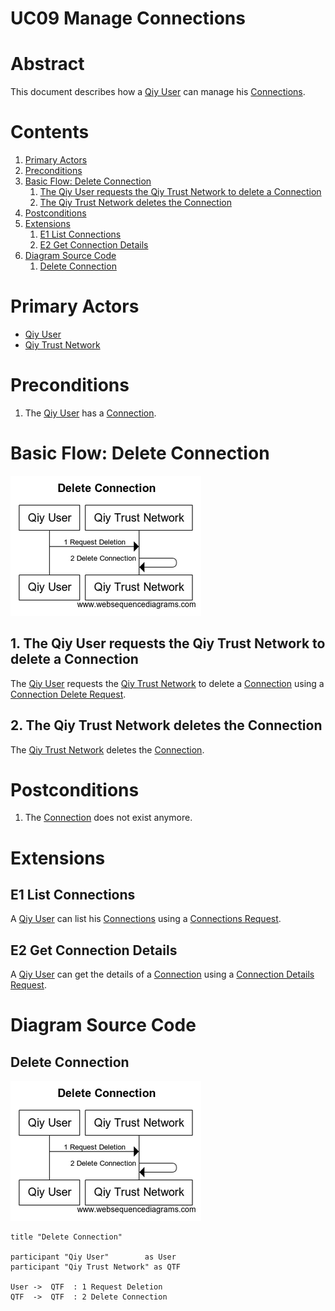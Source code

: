 # UC09 Manage Connections

# Abstract

This document describes how a [Qiy User](../Qiy%20Node%20Protocol.md#qiy-user) can manage his [Connections](../Qiy%20Node%20Protocol.md#connection).

# Contents


1. [Primary Actors](#primary-actors)
1. [Preconditions](#preconditions)
1. [Basic Flow: Delete Connection](#basic-flow-delete-connection)
	1. [The Qiy User requests the Qiy Trust Network to delete a Connection](#1-the-qiy-user-requests-the-qiy-trust-network-to-delete-a-connection)
	1. [The Qiy Trust Network deletes the Connection](#2-the-qiy-trust-network-deletes-the-connection)
1. [Postconditions](#postconditions)
1. [Extensions](#extensions)
	1. [E1 List Connections](#e1-list-connections)
	1. [E2 Get Connection Details](#e2-get-connection-details)
1. [Diagram Source Code](#diagram-source-code)
	1. [Delete Connection](#delete-connection)

# Primary Actors

* [Qiy User](../Qiy%20Node%20Protocol.md#qiy-user)
* [Qiy Trust Network](../Definitions.md#qiy-trust-network)

# Preconditions

1. The [Qiy User](../Qiy%20Node%20Protocol.md#qiy-user) has a [Connection](../Qiy%20Node%20Protocol.md#connection).


# Basic Flow: Delete Connection

![Delete Connection](../images/Delete_Connection_-_UC09.png)


## 1. The Qiy User requests the Qiy Trust Network to delete a Connection

The [Qiy User](../Qiy%20Node%20Protocol.md#qiy-user) requests the [Qiy Trust Network](../Definitions.md#qiy-trust-network) to delete a [Connection](../Qiy%20Node%20Protocol.md#connection) using a [Connection Delete Request](../Qiy%20Node%20Protocol.md#connection-delete-request).

## 2. The Qiy Trust Network deletes the Connection

The [Qiy Trust Network](../Definitions.md#qiy-trust-network) deletes the [Connection](../Qiy%20Node%20Protocol.md#connection).


# Postconditions

1. The [Connection](../Qiy%20Node%20Protocol.md#connection) does not exist anymore.


# Extensions

## E1 List Connections

A [Qiy User](../Qiy%20Node%20Protocol.md#qiy-user) can list his [Connections](../Qiy%20Node%20Protocol.md#connection) using a [Connections Request](../Qiy%20Node%20Protocol.md#connections-request).

## E2 Get Connection Details

A [Qiy User](../Qiy%20Node%20Protocol.md#qiy-user) can get the details of a [Connection](../Qiy%20Node%20Protocol.md#connection) using a [Connection Details Request](../Qiy%20Node%20Protocol.md#connection-details-request).



# Diagram Source Code

## Delete Connection

![Delete Connection](../images/Delete_Connection_-_UC09.png)

```
title "Delete Connection"

participant "Qiy User"        as User
participant "Qiy Trust Network" as QTF

User ->  QTF  : 1 Request Deletion
QTF  ->  QTF  : 2 Delete Connection
```


